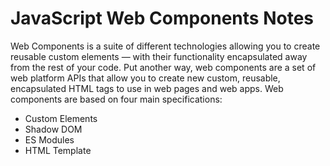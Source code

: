# JavaScript Web Components Notes

Web Components is a suite of different technologies allowing you to create reusable custom elements — with their functionality encapsulated away from the rest of your code. Put another way, web components are a set of web platform APIs that allow you to create new custom, reusable, encapsulated HTML tags to use in web pages and web apps. Web components are based on four main specifications:

- Custom Elements
- Shadow DOM
- ES Modules
- HTML Template
